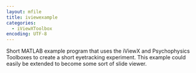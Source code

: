```yaml
---
layout: mfile
title: iviewexample
categories:
  - iViewXToolbox
encoding: UTF-8
---
```


Short MATLAB example program that uses the iViewX and Psychophysics
Toolboxes to create a short eyetracking experiment. This example could
easily be extended to become some sort of slide viewer.